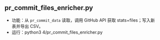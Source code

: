 ## pr_commit_files_enricher.py
- 功能：从 `pr_commit_data` 读取，调用 GitHub API 获取 stats+files；写入新表并导出 CSV。
- 运行：python3 4/pr_commit_files_enricher.py
